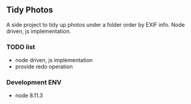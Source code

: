 Tidy Photos
-----------

A side project to tidy up photos under a folder order by EXIF info.
Node driven, js implementation.


### TODO list

- node driven, js implementation
- provide redo operation


### Development ENV

- node 8.11.3
